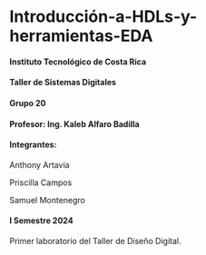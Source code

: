 # Introducción-a-HDLs-y-herramientas-EDA


#### Instituto Tecnológico de Costa Rica
#### Taller de Sistemas Digitales
#### Grupo 20
#### Profesor: Ing. Kaleb Alfaro Badilla

#### Integrantes:
 Anthony Artavia
 
 Priscilla Campos
 
 Samuel Montenegro

#### I Semestre 2024

Primer laboratorio del Taller de Diseño Digital.
